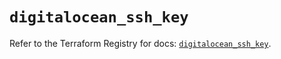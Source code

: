 # `digitalocean_ssh_key`

Refer to the Terraform Registry for docs: [`digitalocean_ssh_key`](https://registry.terraform.io/providers/digitalocean/digitalocean/2.65.0/docs/resources/ssh_key).
